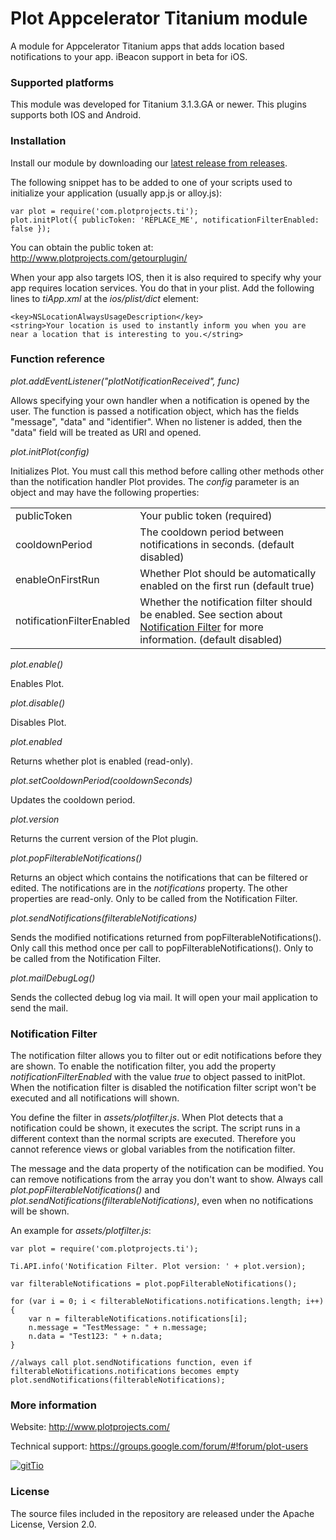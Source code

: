 Plot Appcelerator Titanium module
=================================
A module for Appcelerator Titanium apps that adds location based notifications to your app. iBeacon support in beta for iOS.

### Supported platforms ###

This module was developed for Titanium 3.1.3.GA or newer.
This plugins supports both IOS and Android.

### Installation ###

Install our module by downloading our [latest release from releases](https://github.com/Plotprojects/plot-titanium-module/releases).

The following snippet has to be added to one of your scripts used to initialize your application (usually app.js or alloy.js):
```
var plot = require('com.plotprojects.ti');
plot.initPlot({ publicToken: 'REPLACE_ME', notificationFilterEnabled: false });
```

You can obtain the public token at: http://www.plotprojects.com/getourplugin/

When your app also targets IOS, then it is also required to specify why your app requires location services. You do that in your plist. Add the following lines to _tiApp.xml_ at the _ios/plist/dict_ element:
```
<key>NSLocationAlwaysUsageDescription</key>
<string>Your location is used to instantly inform you when you are near a location that is interesting to you.</string>
```

### Function reference ###

_plot.addEventListener("plotNotificationReceived", func)_

Allows specifying your own handler when a notification is opened by the user. The function is passed a notification object, which has the fields "message", "data" and "identifier". When no listener is added, then the "data" field will be treated as URI and opened.

_plot.initPlot(config)_

Initializes Plot. You must call this method before calling other methods other than the notification handler Plot provides.
The _config_ parameter is an object and may have the following properties:

<table>
<tr>
<td>publicToken</td><td>Your public token (required)</td>
</tr><tr>
<td>cooldownPeriod</td><td>The cooldown period between notifications in seconds. (default disabled)</td>
</tr><tr>
<td>enableOnFirstRun</td><td>Whether Plot should be automatically enabled on the first run (default true)</td>
</tr><tr>
<td>notificationFilterEnabled</td><td>Whether the notification filter should be enabled. See section about <a href="#notification-filter">Notification Filter</a> for more information. (default disabled)</td>
</tr>
</table>

_plot.enable()_

Enables Plot.

_plot.disable()_

Disables Plot.

_plot.enabled_

Returns whether plot is enabled (read-only).

_plot.setCooldownPeriod(cooldownSeconds)_

Updates the cooldown period.

_plot.version_

Returns the current version of the Plot plugin.

_plot.popFilterableNotifications()_

Returns an object which contains the notifications that can be filtered or edited. The notifications are in the _notifications_ property. The other properties are read-only. Only to be called from the Notification Filter.

_plot.sendNotifications(filterableNotifications)_

Sends the modified notifications returned from popFilterableNotifications(). Only call this method once per call to popFilterableNotifications(). Only to be called from the Notification Filter.

_plot.mailDebugLog()_

Sends the collected debug log via mail. It will open your mail application to send the mail.

### Notification Filter ###

The notification filter allows you to filter out or edit notifications before they are shown. To enable the notification filter, you add the property _notificationFilterEnabled_ with the value _true_ to object passed to initPlot. When the notification filter is disabled the notification filter script won't be executed and all notifications will shown.

You define the filter in _assets/plotfilter.js_. When Plot detects that a notification could be shown, it executes the script. The script runs in a different context than the normal scripts are executed. Therefore you cannot reference views or global variables from the notification filter.

The message and the data property of the notification can be modified. You can remove notifications from the array you don't want to show. Always call _plot.popFilterableNotifications()_ and _plot.sendNotifications(filterableNotifications)_, even when no notifications will be shown. 

An example for _assets/plotfilter.js_:
```
var plot = require('com.plotprojects.ti');

Ti.API.info('Notification Filter. Plot version: ' + plot.version);

var filterableNotifications = plot.popFilterableNotifications();

for (var i = 0; i < filterableNotifications.notifications.length; i++) {
	var n = filterableNotifications.notifications[i];
	n.message = "TestMessage: " + n.message;
	n.data = "Test123: " + n.data;
}

//always call plot.sendNotifications function, even if filterableNotifications.notifications becomes empty 
plot.sendNotifications(filterableNotifications); 
```

### More information ###
Website: http://www.plotprojects.com/

Technical support: https://groups.google.com/forum/#!forum/plot-users

[![gitTio](http://gitt.io/badge.svg)](http://gitt.io/component/com.plotprojects.ti)

### License ###
The source files included in the repository are released under the Apache License, Version 2.0.
